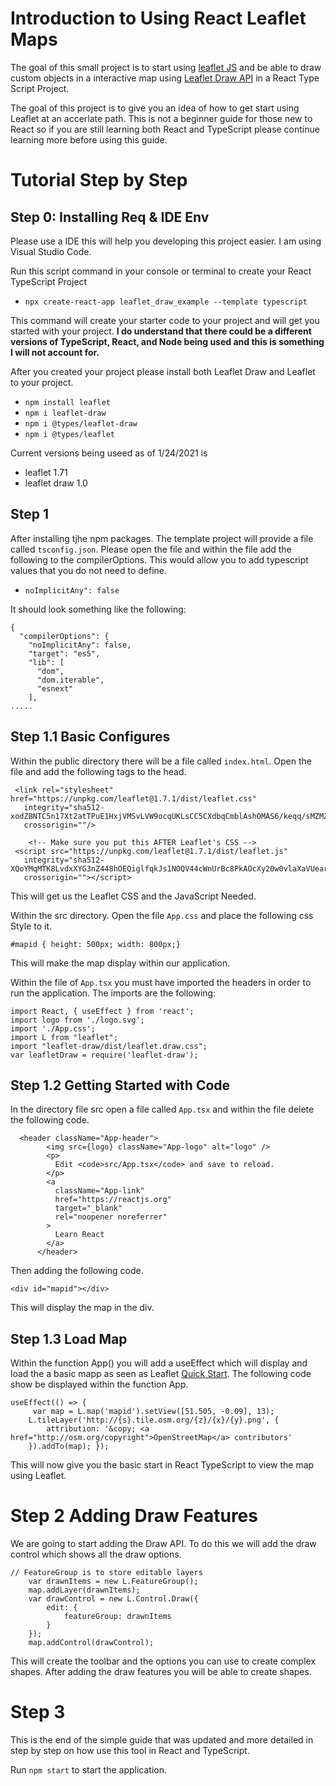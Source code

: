 # Introduction to Using React Leaflet Maps

The goal of this small project is to start using [leaflet JS](https://leafletjs.com/) and be able to draw custom objects in a interactive map using [Leaflet Draw API](https://leaflet.github.io/Leaflet.draw/docs/leaflet-draw-latest.html#leaflet-1-0-examples) in a React Type Script Project.

The goal of this project is to give you an idea of how to get start using Leaflet at an accerlate path. This is not a beginner guide for those new to React so if you are still learning both React and TypeScript please continue learning more before using this guide. 

# Tutorial Step by Step
## Step 0: Installing Req & IDE Env
Please use a IDE this will help you developing this project easier. I am using Visual Studio Code. 

Run this script command in your console or terminal to create your React TypeScript Project
- `npx create-react-app leaflet_draw_example --template typescript`

This command will create your starter code to your project and will get you started with your project. **I do understand that there could be a different versions of TypeScript, React, and Node being used and this is something I will not account for.**

After you created your project please install both Leaflet Draw and Leaflet to your project. 

- `npm install leaflet`
- `npm i leaflet-draw`
- `npm i @types/leaflet-draw`
- `npm i @types/leaflet`

Current versions being useed as of 1/24/2021 is 
- leaflet 1.71
- leaflet draw 1.0

## Step 1 

After installing tjhe npm packages. The template project will provide a file called `tsconfig.json`. Please open the file and within the file add the following to the compilerOptions. This would allow you to add typescript values that you do not need to define.
- `noImplicitAny": false`

It should look something like the following:
```
{
  "compilerOptions": {
    "noImplicitAny": false,
    "target": "es5",
    "lib": [
      "dom",
      "dom.iterable",
      "esnext"
    ],
.....
```
## Step 1.1 Basic Configures
Within the public directory there will be a file called `index.html`. Open the file and add the following tags to the head.

```
 <link rel="stylesheet" href="https://unpkg.com/leaflet@1.7.1/dist/leaflet.css"
   integrity="sha512-xodZBNTC5n17Xt2atTPuE1HxjVMSvLVW9ocqUKLsCC5CXdbqCmblAshOMAS6/keqq/sMZMZ19scR4PsZChSR7A=="
   crossorigin=""/>

    <!-- Make sure you put this AFTER Leaflet's CSS -->
 <script src="https://unpkg.com/leaflet@1.7.1/dist/leaflet.js"
   integrity="sha512-XQoYMqMTK8LvdxXYG3nZ448hOEQiglfqkJs1NOQV44cWnUrBc8PkAOcXy20w0vlaXaVUearIOBhiXZ5V3ynxwA=="
   crossorigin=""></script>
```
This will get us the Leaflet CSS and the JavaScript Needed. 

Within the src directory. Open the file `App.css` and place the following css Style to it. 

```
#mapid { height: 500px; width: 800px;}
```
This will make the map display within our application. 

Within the file of `App.tsx` you must have imported the headers in order to run the application. The imports are the following:

```
import React, { useEffect } from 'react';
import logo from './logo.svg';
import './App.css';
import L from "leaflet";
import "leaflet-draw/dist/leaflet.draw.css";
var leafletDraw = require('leaflet-draw');

```

## Step 1.2 Getting Started with Code

In the directory file src open a file called `App.tsx` and within the file delete the following code. 
```
  <header className="App-header">
        <img src={logo} className="App-logo" alt="logo" />
        <p>
          Edit <code>src/App.tsx</code> and save to reload.
        </p>
        <a
          className="App-link"
          href="https://reactjs.org"
          target="_blank"
          rel="noopener noreferrer"
        >
          Learn React
        </a>
      </header>
```

Then adding the following code. 

```
<div id="mapid"></div>
```
This will display the map in the div. 

## Step 1.3 Load Map
Within the function App() you will add a useEffect which will display and load the a basic mapp as seen as Leaflet [Quick Start](https://leafletjs.com/examples/quick-start/). The following code show be displayed within the function App.
```
useEffect(() => {
     var map = L.map('mapid').setView([51.505, -0.09], 13);
    L.tileLayer('http://{s}.tile.osm.org/{z}/{x}/{y}.png', {
        attribution: '&copy; <a href="http://osm.org/copyright">OpenStreetMap</a> contributors'
    }).addTo(map); });
```
This will now give you the basic start in React TypeScript to view the map using Leaflet.

# Step 2 Adding Draw Features

We are going to start adding the Draw API. To do this we will add the draw control which shows all the draw options. 

```
// FeatureGroup is to store editable layers
    var drawnItems = new L.FeatureGroup();
    map.addLayer(drawnItems);
    var drawControl = new L.Control.Draw({
        edit: {
            featureGroup: drawnItems
        }
    });
    map.addControl(drawControl);
```
This will create the toolbar and the options you can use to create complex shapes. After adding the draw features you will be able to create shapes.

# Step 3
This is the end of the simple guide that was updated and more detailed in step by step on how use this tool in React and TypeScript. 

Run `npm start` to start the application.